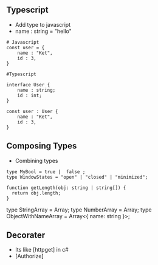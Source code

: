 ## Typescript 
- Add type to javascript
- name : string = "hello"

```
# Javascript 
const user = {
    name : "Ket", 
    id : 3,
}

#Typescript 

interface User {
    name : string;
    id : int;
}

const user : User {
    name : "Ket",
    id : 3,
}
```

## Composing Types 

- Combining types

```
type MyBool = true |  false ;
type WindowStates = "open" | "closed" | "minimized";

function getLength(obj: string | string[]) {
  return obj.length;
}
```

type StringArray = Array<string>;
type NumberArray = Array<number>;
type ObjectWithNameArray = Array<{ name: string }>;

## Decorater
- Its like [httpget] in c#
- [Authorize]

